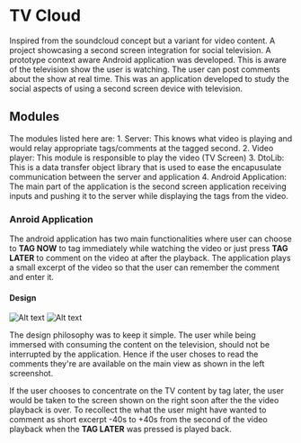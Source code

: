 # TV Cloud
Inspired from the soundcloud concept but a variant for video content. A project showcasing a second screen integration for social television. A prototype context aware Android application was developed. This is aware of the television show the user is watching. The user can post comments about the show at real time. This was an application developed to study the social aspects of using a second screen device with television.


## Modules
The modules listed here are:
        1. Server: This knows what video is playing and would relay appropriate tags/comments at the tagged second.
        2. Video player: This module is responsible to play the video (TV Screen)
        3. DtoLib: This is a data transfer object library that is used to ease the encapusulate communication between the server and application
        4. Android Application: The main part of the application is the second screen application receiving inputs and pushing it to the server while displaying the tags from the video.

### Anroid Application
The android application has two main functionalities where user can choose to __TAG NOW__ to tag immediately while watching the video or just press __TAG LATER__ to comment on the video at after the playback. The application plays a small excerpt of the video so that the user can remember the comment and enter it.

#### Design
![Alt text](http://s32.postimg.org/hgwwa2k79/tvcloud_1.png "Optional title")    ![Alt text](http://s32.postimg.org/jmr74knnp/tvcloud_2.png "Optional title")

The design philosophy was to keep it simple. The user while being immersed with consuming the content on the television, should not be interrupted by the application. Hence if the user choses to read the comments they're are available on the main view as shown in the left screenshot.

If the user chooses to concentrate on the TV content by tag later, the user would be taken to the screen shown on the right soon after the the video playback is over. To recollect the what the user might have wanted to comment as short excerpt -40s to +40s from the second of the video playback when the __TAG LATER__ was pressed is played back.

